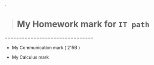 .


> # My Homework mark  for `IT path`


===============================



- My Communication mark  ( 215B ) 

- My Calculus mark 
